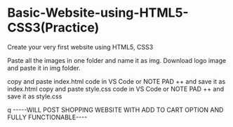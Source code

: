 # Basic-Website-using-HTML5-CSS3(Practice)
Create your very first website using HTML5, CSS3

Paste all the images in one folder and name it as img.
Download logo image and paste it in img folder.

copy and paste index.html code in VS Code or NOTE PAD ++ and save it as index.html
copy and paste style.css code in VS Code or NOTE PAD ++ and save it as style.css

q
-----WILL POST SHOPPING WEBSITE WITH ADD TO CART OPTION AND FULLY FUNCTIONABLE----
